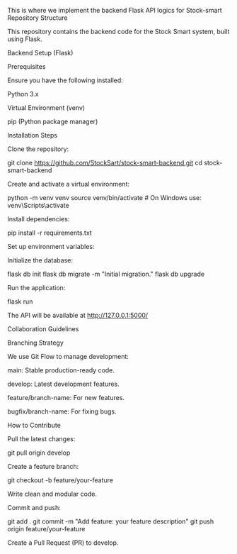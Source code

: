 This is where we implement the backend Flask API logics for Stock-smart
Repository Structure

This repository contains the backend code for the Stock Smart system, built using Flask.

Backend Setup (Flask)

Prerequisites

Ensure you have the following installed:

Python 3.x

Virtual Environment (venv)


pip (Python package manager)

Installation Steps

Clone the repository:

git clone https://github.com/StockSart/stock-smart-backend.git
cd stock-smart-backend

Create and activate a virtual environment:

python -m venv venv
source venv/bin/activate  # On Windows use: venv\Scripts\activate

Install dependencies:

pip install -r requirements.txt

Set up environment variables:

Initialize the database:

flask db init
flask db migrate -m "Initial migration."
flask db upgrade

Run the application:

flask run

The API will be available at http://127.0.0.1:5000/

Collaboration Guidelines

Branching Strategy

We use Git Flow to manage development:

main: Stable production-ready code.

develop: Latest development features.

feature/branch-name: For new features.

bugfix/branch-name: For fixing bugs.

How to Contribute

Pull the latest changes:

git pull origin develop

Create a feature branch:

git checkout -b feature/your-feature

Write clean and modular code.

Commit and push:

git add .
git commit -m "Add feature: your feature description"
git push origin feature/your-feature

Create a Pull Request (PR) to develop.
